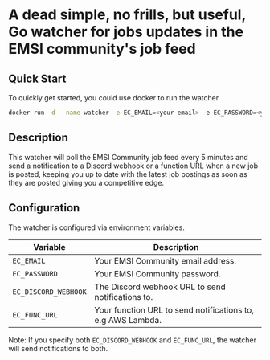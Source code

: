 # A dead simple, no frills, but useful, Go watcher for jobs updates in the EMSI community's job feed

## Quick Start

To quickly get started, you could use docker to run the watcher.

```bash
docker run -d --name watcher -e EC_EMAIL=<your-email> -e EC_PASSWORD=<your-password> -e EC_DISCORD_WEBHOOK=<your-discord-webhook-url> xenedium/ec-job-watcher
```

## Description

This watcher will poll the EMSI Community job feed every 5 minutes and send a notification to a Discord webhook or a function URL when a new job is posted, keeping you up to date with the latest job postings as soon as they are posted giving you a competitive edge.

## Configuration

The watcher is configured via environment variables.


| Variable | Description |
| --- | --- |
| `EC_EMAIL` | Your EMSI Community email address. |
| `EC_PASSWORD` | Your EMSI Community password. |
| `EC_DISCORD_WEBHOOK` | The Discord webhook URL to send notifications to. |
| `EC_FUNC_URL` | Your function URL to send notifications to, e.g AWS Lambda. |

Note: If you specify both `EC_DISCORD_WEBHOOK` and `EC_FUNC_URL`, the watcher will send notifications to both.
